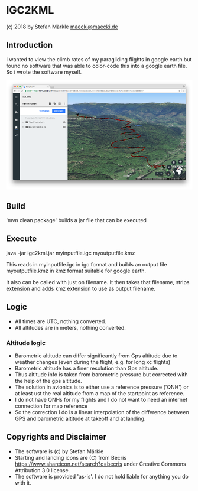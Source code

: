 # IGC2KML
(c) 2018 by Stefan Märkle <maecki@maecki.de>

## Introduction
I wanted to view the climb rates of my paragliding flights in google earth but found no software that was able to color-code this into a google earth file. So i wrote the software myself.

![Screenshot](screenshot.png)

## Build

'mvn clean package' builds a jar file that can be executed 

## Execute

java -jar igc2kml.jar myinputfile.igc myoutputfile.kmz

This reads in myinputfile.igc in igc format and builds an output file myoutputfile.kmz in kmz format suitable for google earth.

It also can be called with just on filename. It then takes that filename, strips extension and adds kmz extension to use as output filename.

## Logic

- All times are UTC, nothing converted.
- All altitudes are in meters, nothing converted.

### Altitude logic
- Barometric altitude can differ significantly from Gps altitude due to weather changes (even during the flight, e.g. for long xc flights) 
- Barometric altitude has a finer resolution than Gps altitude.
- Thus altitude info is taken from barometric pressure but corrected with the help of the gps altitude.
- The solution in avionics is to either use a reference pressure ('QNH') or at least ust the real altitude from a map of the startpoint as reference.
- I do not have QNHs for my flights and I do not want to need an internet connection for map reference
- So the correction I do is a linear interpolation of the difference between GPS and barometric altitude at takeoff and at landing.

## Copyrights and Disclaimer
- The software is (c) by Stefan Märkle
- Starting and landing icons are (C) from Becris https://www.shareicon.net/search?c=becris under Creative Commons Attribution 3.0 license.
- The software is provided 'as-is'. I do not hold liable for anything you do with it.